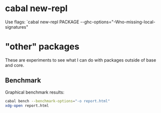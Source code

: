 # cabal new-repl

Use flags:
    `cabal new-repl PACKAGE --ghc-options="-Wno-missing-local-signatures"

# "other" packages

These are experiments to see what I can do with packages outside of base and core.

## Benchmark

Graphical benchmark results:

```sh
cabal bench --benchmark-options="-o report.html"
xdg-open report.html
```